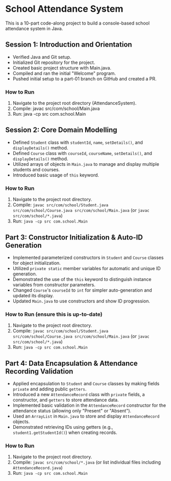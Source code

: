 # School Attendance System
This is a 10-part code-along project to build a console-based school attendance system in Java.

## Session 1: Introduction and Orientation
- Verified Java and Git setup.
- Initialized Git repository for the project.
- Created basic project structure with Main.java.
- Compiled and ran the initial "Welcome" program.
- Pushed initial setup to a part-01 branch on GitHub and created a PR.

### How to Run
1. Navigate to the project root directory (AttendanceSystem).
2. Compile: javac src/com/school/Main.java
3. Run: java -cp src com.school.Main

## Session 2: Core Domain Modelling
- Defined `Student` class with `studentId`, `name`, `setDetails()`, and `displayDetails()` method.
- Defined `Course` class with `courseId`, `courseName`, `setDetails()`, and `displayDetails()` method.
- Utilized arrays of objects in `Main.java` to manage and display multiple students and courses.
- Introduced basic usage of `this` keyword.

### How to Run
1. Navigate to the project root directory.
2. Compile: `javac src/com/school/Student.java src/com/school/Course.java src/com/school/Main.java` (or `javac src/com/school/*.java`)
3. Run: `java -cp src com.school.Main`

## Part 3: Constructor Initialization & Auto-ID Generation
- Implemented parameterized constructors in `Student` and `Course` classes for object initialization.
- Utilized `private static` member variables for automatic and unique ID generation.
- Demonstrated the use of the `this` keyword to distinguish instance variables from constructor parameters.
- Changed `Course`'s `courseId` to `int` for simpler auto-generation and updated its display.
- Updated `Main.java` to use constructors and show ID progression.

### How to Run (ensure this is up-to-date)
1. Navigate to the project root directory.
2. Compile: `javac src/com/school/Student.java src/com/school/Course.java src/com/school/Main.java` (or `javac src/com/school/*.java`)
3. Run: `java -cp src com.school.Main`

## Part 4: Data Encapsulation & Attendance Recording Validation
- Applied encapsulation to `Student` and `Course` classes by making fields `private` and adding public `getters`.
- Introduced a new `AttendanceRecord` class with `private` fields, a constructor, and `getters` to store attendance data.
- Implemented basic validation in the `AttendanceRecord` constructor for the attendance status (allowing only "Present" or "Absent").
- Used an `ArrayList` in `Main.java` to store and display `AttendanceRecord` objects.
- Demonstrated retrieving IDs using getters (e.g., `student1.getStudentId()`) when creating records.

### How to Run
1. Navigate to the project root directory.
2. Compile: `javac src/com/school/*.java` (or list individual files including `AttendanceRecord.java`)
3. Run: `java -cp src com.school.Main`